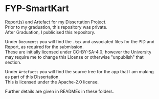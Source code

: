 # FYP-SmartKart
Report(s) and Artefact for my Dissertation Project.  
Prior to my graduation, this repository was private.  
After Graduation, I publicised this repository.  

Under `Documents` you will find the `.tex` and associated files for the PID and Report, as required for the submission.  
These are initially licensed under CC-BY-SA-4.0; however the University may require me to change this License or otherwise "unpublish" that section.  

Under `Artefacts` you will find the source tree for the app that I am making as part of this Dissertation.  
This is licensed under the Apache-2.0 license.

Further details are given in READMEs in these folders.